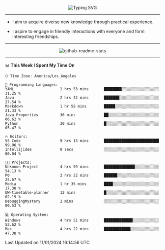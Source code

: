 <p align="center">
  <img src="https://readme-typing-svg.demolab.com?font=Fira+Code&weight=500&size=32&duration=2500&pause=1600&center=true&vCenter=true&random=false&width=1024&height=64&lines=Hi+there+%F0%9F%91%8B;I'm+delighted+you+could+make+it+here+%F0%9F%8E%89;I'm+Harry%2C+a+college+student+still+finding+my+way" alt="Typing SVG" />
</p>


---


- I aim to acquire diverse new knowledge through practical experience.

- I aspire to engage in friendly interactions with everyone and form interesting friendships.


---


<p align="center">
  <img src="https://github-readme-stats.vercel.app/api?username=Harry-Jing&show_icons=true" alt="github-readme-stats"/>
</p>


---

<!--START_SECTION:waka-->
📊 **This Week I Spent My Time On** 

```text
🕑︎ Time Zone: America/Los_Angeles

💬 Programming Languages: 
YAML                     2 hrs 53 mins       ████████░░░░░░░░░░░░░░░░░   31.25 % 
Java                     2 hrs 32 mins       ███████░░░░░░░░░░░░░░░░░░   27.54 % 
Markdown                 1 hr 58 mins        █████░░░░░░░░░░░░░░░░░░░░   21.33 % 
Java Properties          36 mins             ██░░░░░░░░░░░░░░░░░░░░░░░   06.62 % 
Python                   30 mins             █░░░░░░░░░░░░░░░░░░░░░░░░   05.47 % 

🔥 Editors: 
VS Code                  9 hrs 13 mins       █████████████████████████   99.96 % 
Intellijidea             0 secs              ░░░░░░░░░░░░░░░░░░░░░░░░░   00.04 % 

🐱‍💻 Projects: 
Unknown Project          4 hrs 59 mins       ██████████████░░░░░░░░░░░   54.13 % 
P0                       2 hrs 22 mins       ██████░░░░░░░░░░░░░░░░░░░   25.67 % 
Media                    1 hr 36 mins        ████░░░░░░░░░░░░░░░░░░░░░   17.38 % 
UW-timetable-planner     12 mins             █░░░░░░░░░░░░░░░░░░░░░░░░   02.19 % 
DebuggingMystery         2 mins              ░░░░░░░░░░░░░░░░░░░░░░░░░   00.53 % 

💻 Operating System: 
Windows                  4 hrs 51 mins       █████████████░░░░░░░░░░░░   52.62 % 
Mac                      4 hrs 22 mins       ████████████░░░░░░░░░░░░░   47.38 % 
```


 Last Updated on 11/01/2024 16:14:56 UTC
<!--END_SECTION:waka-->
